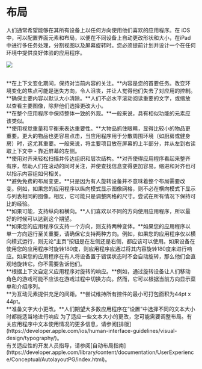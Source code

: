 # 布局
人们通常希望能够在其所有设备上以任何方向使用他们喜欢的应用程序。在 iOS 中，可以配置界面元素和布局，以便在不同设备上自动更改形状和大小，在iPad中进行多任务处理，分割视图以及屏幕旋转时。您必须提前计划并设计一个在任何环境中提供良好体验的应用程序。


![](https://developer.apple.com/ios/human-interface-guidelines/images/layout_hero_2x.png)
  
<br> 
**在上下文变化期间，保持对当前内容的关注。**内容是您的首要任务。改变环境变化的焦点可能是迷失方向，令人沮丧，并让人觉得他们失去了对应用的控制。

<br>
**确保主要内容以默认大小清除。**人们不必水平滚动阅读重要的文字，或缩放以查看主要图像，除非他们选择更改大小。

<br>
**在整个应用程序中保持整体一致的外观。**一般来说，具有相似功能的元素应该类似。

<br>
**使用视觉重量和平衡来表达重要性。**大物品抓住眼睛，显得比较小的物品更重要。更大的物品也更容易点击，当应用程序用于分散周围环境（如厨房或健身房）时，这尤其重要。一般来说，将主要项目放在屏幕的上半部分，并从左到右读取上下文中 - 靠近屏幕的左侧。    

<br>
**使用对齐来轻松扫描并传达组织和层次结构。**对齐使得应用程序看起来整齐有序，帮助人们在滚动的同时关注，并使查找信息变得更加容易。缩进和对齐也可以指示内容组如何相关。

<br>
**避免免费的布局变更。**只是因为有人旋转设备并不意味着整个布局需要改变。例如，如果您的应用程序以纵向模式显示图像网格，则不必在横向模式下显示与列表相同的图像。相反，它可能只是调整网格的尺寸。尝试在所有情况下保持可比的经验。

<br>
**如果可能，支持纵向和横向。**人们喜欢以不同的方向使用应用程序，所以最好的时候可以达到这个期望。

<br>
**如果您的应用程序仅支持一个方向，则支持两种变体。**如果您的应用程序以单一方向运行至关重要，请确保它支持两种方向。例如，如果您的应用程序仅以横向模式运行，则无论“主页”按钮是在左侧还是右侧，都应该可以使用。如果设备在使用您的应用程序时旋转180度，则应用程序应通过将其内容旋转180度来进行响应。如果您的应用程序在有人将设备置于错误状态时不会自动旋转，那么他们会直观地旋转它。你不需要告诉他们。

<br>
**根据上下文自定义应用程序对旋转的响应。**例如，通过旋转设备让人们移动角色的游戏可能不应该在游戏过程中切换方向。然而，它可以根据当前方向显示菜单和介绍序列。

<br>
**为互动元素提供充足的间距。**尝试维持所有控件的最小可打包面积为44pt x 44pt。

<br>
**准备文字大小更改。**人们期望大多数应用程序在“设置”中选择不同的文本大小时都能适当地进行响应 为了适应一些文本大小的更改，您可能需要调整布局。有关应用程序中文本使用情况的更多信息，请参阅[排版](https://developer.apple.com/ios/human-interface-guidelines/visual-design/typography/)。

<br>
有关适应性的开发人员指导，请参阅[自动布局指南](https://developer.apple.com/library/content/documentation/UserExperience/Conceptual/AutolayoutPG/index.html)。
